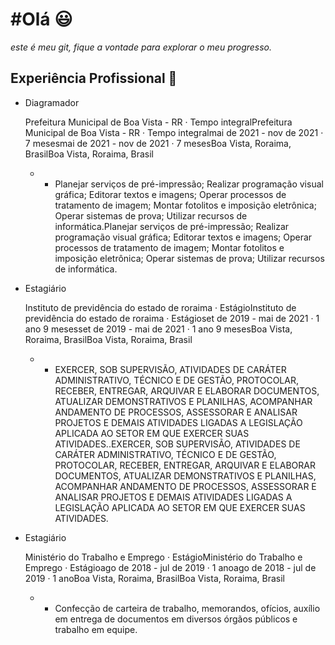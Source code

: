 # #Olá :smiley:

*este é meu git, fique a vontade para explorar o meu progresso.*



## Experiência Profissional :briefcase:



- Diagramador

  Prefeitura Municipal de Boa Vista - RR · Tempo integralPrefeitura Municipal de Boa Vista - RR · Tempo integralmai de 2021 - nov de 2021 · 7 mesesmai de 2021 - nov de 2021 · 7 mesesBoa Vista, Roraima, BrasilBoa Vista, Roraima, Brasil

  - - Planejar serviços de pré-impressão;
      Realizar programação visual gráfica;
      Editorar textos e imagens;
      Operar processos de tratamento de imagem;
      Montar fotolitos e imposição eletrônica;
      Operar sistemas de prova;
      Utilizar recursos de informática.Planejar serviços de pré-impressão; Realizar programação visual gráfica; Editorar textos e imagens; Operar processos de tratamento de imagem; Montar fotolitos e imposição eletrônica; Operar sistemas de prova; Utilizar recursos de informática.

- Estagiário

  Instituto de previdência do estado de roraima · EstágioInstituto de previdência do estado de roraima · Estágioset de 2019 - mai de 2021 · 1 ano 9 mesesset de 2019 - mai de 2021 · 1 ano 9 mesesBoa Vista, Roraima, BrasilBoa Vista, Roraima, Brasil

  - - EXERCER, SOB SUPERVISÃO, ATIVIDADES DE CARÁTER ADMINISTRATIVO, TÉCNICO E DE GESTÃO, PROTOCOLAR, RECEBER, ENTREGAR, ARQUIVAR E ELABORAR DOCUMENTOS, ATUALIZAR DEMONSTRATIVOS E PLANILHAS, ACOMPANHAR ANDAMENTO DE PROCESSOS, ASSESSORAR E ANALISAR PROJETOS E DEMAIS ATIVIDADES LIGADAS A LEGISLAÇÃO APLICADA AO SETOR EM QUE EXERCER SUAS ATIVIDADES..EXERCER, SOB SUPERVISÃO, ATIVIDADES DE CARÁTER ADMINISTRATIVO, TÉCNICO E DE GESTÃO, PROTOCOLAR, RECEBER, ENTREGAR, ARQUIVAR E ELABORAR DOCUMENTOS, ATUALIZAR DEMONSTRATIVOS E PLANILHAS, ACOMPANHAR ANDAMENTO DE PROCESSOS, ASSESSORAR E ANALISAR PROJETOS E DEMAIS ATIVIDADES LIGADAS A LEGISLAÇÃO APLICADA AO SETOR EM QUE EXERCER SUAS ATIVIDADES.

- Estagiário

  Ministério do Trabalho e Emprego · EstágioMinistério do Trabalho e Emprego · Estágioago de 2018 - jul de 2019 · 1 anoago de 2018 - jul de 2019 · 1 anoBoa Vista, Roraima, BrasilBoa Vista, Roraima, Brasil

  - - Confecção de carteira de trabalho, memorandos, ofícios, auxílio em entrega de documentos em diversos órgãos públicos e trabalho em equipe.